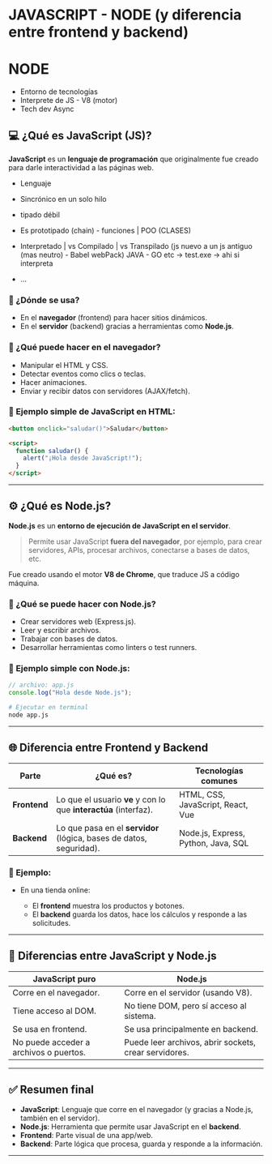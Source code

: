 # JAVASCRIPT - NODE (y diferencia entre frontend y backend)

# NODE
- Entorno de tecnologías 
 - Interprete de JS - V8 (motor)
 - Tech dev Async 

## 💻 ¿Qué es **JavaScript (JS)**?

**JavaScript** es un **lenguaje de programación** que originalmente fue creado para darle interactividad a las páginas web.

- Lenguaje
- Sincrónico en un solo hilo
- tipado débil 
- Es prototipado (chain) - funciones | POO (CLASES)
- Interpretado | vs Compilado | vs Transpilado (js nuevo a un js antiguo (mas neutro) - Babel webPack)
      JAVA - GO etc -> test.exe -> ahi si interpreta


- ...

### 🔹 ¿Dónde se usa?

* En el **navegador** (frontend) para hacer sitios dinámicos.
* En el **servidor** (backend) gracias a herramientas como **Node.js**.

### 🔹 ¿Qué puede hacer en el navegador?

* Manipular el HTML y CSS.
* Detectar eventos como clics o teclas.
* Hacer animaciones.
* Enviar y recibir datos con servidores (AJAX/fetch).

### 🧩 Ejemplo simple de JavaScript en HTML:

```html
<button onclick="saludar()">Saludar</button>

<script>
  function saludar() {
    alert("¡Hola desde JavaScript!");
  }
</script>
```

---

## ⚙️ ¿Qué es **Node.js**?

**Node.js** es un **entorno de ejecución de JavaScript en el servidor**.

> Permite usar JavaScript **fuera del navegador**, por ejemplo, para crear servidores, APIs, procesar archivos, conectarse a bases de datos, etc.

Fue creado usando el motor **V8 de Chrome**, que traduce JS a código máquina.

### 🔹 ¿Qué se puede hacer con Node.js?

* Crear servidores web (Express.js).
* Leer y escribir archivos.
* Trabajar con bases de datos.
* Desarrollar herramientas como linters o test runners.

### 🧩 Ejemplo simple con Node.js:

```js
// archivo: app.js
console.log("Hola desde Node.js");
```

```bash
# Ejecutar en terminal
node app.js
```

---

## 🌐 Diferencia entre **Frontend** y **Backend**

| Parte        | ¿Qué es?                                                            | Tecnologías comunes                 |
| ------------ | ------------------------------------------------------------------- | ----------------------------------- |
| **Frontend** | Lo que el usuario **ve** y con lo que **interactúa** (interfaz).    | HTML, CSS, JavaScript, React, Vue   |
| **Backend**  | Lo que pasa en el **servidor** (lógica, bases de datos, seguridad). | Node.js, Express, Python, Java, SQL |

### 🧩 Ejemplo:

* En una tienda online:

  * El **frontend** muestra los productos y botones.
  * El **backend** guarda los datos, hace los cálculos y responde a las solicitudes.

---

## 🎯 Diferencias entre **JavaScript y Node.js**

| JavaScript puro                        | Node.js                                               |
| -------------------------------------- | ----------------------------------------------------- |
| Corre en el navegador.                 | Corre en el servidor (usando V8).                     |
| Tiene acceso al DOM.                   | No tiene DOM, pero sí acceso al sistema.              |
| Se usa en frontend.                    | Se usa principalmente en backend.                     |
| No puede acceder a archivos o puertos. | Puede leer archivos, abrir sockets, crear servidores. |

---

## ✅ Resumen final

* **JavaScript**: Lenguaje que corre en el navegador (y gracias a Node.js, también en el servidor).
* **Node.js**: Herramienta que permite usar JavaScript en el **backend**.
* **Frontend**: Parte visual de una app/web.
* **Backend**: Parte lógica que procesa, guarda y responde a la información.

---

